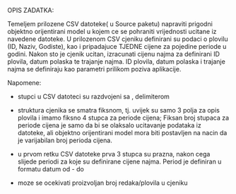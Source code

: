 OPIS ZADATKA:

Temeljem prilozene CSV datoteke( u Source paketu) napraviti prigodni objektno orijentirani model u kojem ce se pohraniti vrijednosti ucitane iz navedene datoteke.
U prilozenom CSV cjeniku definirani su podaci o plovilu (ID, Naziv, Godiste), kao i pripadajuce TJEDNE cijene za pojedine periode u godini.
Nakon sto je cjenik ucitan, izracunati cijenu najma za definirani ID plovila, datum polaska te trajanje najma. 
ID plovila, datum polaska i trajanje najma se definiraju kao parametri prilikom poziva aplikacije.

Napomene:
- stupci u CSV datoteci su razdvojeni sa , delimiterom

- struktura cjenika se smatra fiksnom, tj. uvijek su samo 3 polja za opis plovila i imamo fiksno 4 stupca za periode cijena; 
Fiksan broj stupaca za periode cijena je samo da bi se olaksalo ucitavanje podataka iz datoteke, 
ali objektno orijentirani model mora biti postavljen na nacin da je varijabilan broj perioda cijena.

- u prvom retku CSV datoteke prva 3 stupca su prazna, nakon cega slijede periodi za koje su definirane cijene najma. Period je definiran u formatu datum od - do

- moze se ocekivati proizvoljan broj redaka/plovila u cjeniku
